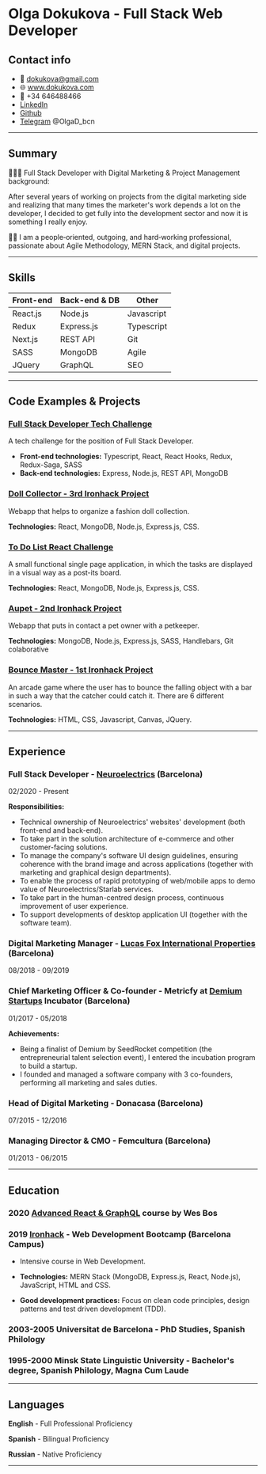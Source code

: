 # Olga Dokukova - Full Stack Web Developer
## Contact info

- 📩 dokukova@gmail.com
- 🌐 www.dokukova.com
- 📱 +34 646488466
- [LinkedIn](https://www.linkedin.com/in/olgadokukova/)
- [Github](https://github.com/Olga1305)
- [Telegram](https://t.me/OlgaD_bcn) @OlgaD_bcn

---

## Summary
👩🏼‍💻 Full Stack Developer with Digital Marketing & Project Management background:

After several years of working on projects from the digital marketing side and realizing that many times the marketer's work depends a lot on the developer, I decided to get fully into the development sector and now it is something I really enjoy.

👩‍💼 I am a people‐oriented, outgoing, and hard‐working professional, passionate about Agile Methodology, MERN Stack, and digital projects.

---

## Skills

Front-end | Back-end & DB | Other
------------ | ------------- | -------------
React.js | Node.js | Javascript
Redux | Express.js | Typescript
Next.js | REST API | Git
SASS | MongoDB | Agile
JQuery | GraphQL | SEO

---

## Code Examples & Projects

### [Full Stack Developer Tech Challenge](https://github.com/Olga1305/fullstack-test-react)
A tech challenge for the position of Full Stack Developer.
- **Front-end technologies:** Typescript, React, React Hooks, Redux, Redux-Saga, SASS
- **Back-end technologies:** Express, Node.js, REST API, MongoDB

### [Doll Collector - 3rd Ironhack Project](https://slides.com/olga1305/doll-collector)
Webapp that helps to organize a fashion doll collection.

**Technologies:** React, MongoDB, Node.js, Express.js, CSS.

### [To Do List React Challenge](https://github.com/Olga1305/challenge-todo-app)

A small functional single page application, in which the tasks are displayed in a visual way as a post-its board.

**Technologies:** React, MongoDB, Node.js, Express.js, CSS.

### [Aupet - 2nd Ironhack Project](https://slides.com/olga1305/aupet)

Webapp that puts in contact a pet owner with a petkeeper.

**Technologies:** MongoDB, Node.js, Express.js, SASS, Handlebars, Git colaborative

### [Bounce Master - 1st Ironhack Project](https://slides.com/olga1305/bounce-master)

An arcade game where the user has to bounce the falling object with a bar in such a way that the catcher could catch it. There are 6 different scenarios. 

**Technologies:** HTML, CSS, Javascript, Canvas, JQuery.

---

## Experience

### Full Stack Developer - [Neuroelectrics](https://www.neuroelectrics.com/) (Barcelona)
02/2020 - Present

**Responsibilities:**
- Technical ownership of Neuroelectrics' websites' development (both front-end and back-end).
- To take part in the solution architecture of e-commerce and other customer-facing solutions.
- To manage the company's software UI design guidelines, ensuring coherence with the brand image and across applications (together with marketing and graphical design departments).
- To enable the process of rapid prototyping of web/mobile apps to demo value of Neuroelectrics/Starlab services.
- To take part in the human-centred design process, continuous improvement of user experience.
- To support developments of desktop application UI (together with the software team).


### Digital Marketing Manager - [Lucas Fox International Properties](https://www.lucasfox.com/) (Barcelona)
08/2018 - 09/2019


### Chief Marketing Officer & Co-founder - Metricfy at [Demium Startups](https://demium.com/) Incubator (Barcelona)
01/2017 - 05/2018

**Achievements:**
- Being a finalist of Demium by SeedRocket competition (the entrepreneurial talent selection event), I entered the incubation program to build a startup.
- I founded and managed a software company with 3 co-founders, performing all marketing and sales duties.
        
### Head of Digital Marketing - Donacasa (Barcelona)
07/2015 - 12/2016

### Managing Director & CMO - Femcultura (Barcelona) 
01/2013 - 06/2015
  
-------

## Education

### 2020 [Advanced React & GraphQL](https://advancedreact.com/) course by Wes Bos

### 2019 [Ironhack](https://www.ironhack.com/en) - Web Development Bootcamp (Barcelona Campus)

- Intensive course in Web Development.

- **Technologies:** MERN Stack (MongoDB, Express.js, React, Node.js), JavaScript, HTML and CSS.

- **Good development practices:** Focus on clean code principles, design patterns and test driven development (TDD).

### 2003-2005 Universitat de Barcelona - PhD Studies, Spanish Philology

### 1995-2000 Minsk State Linguistic University - Bachelor's degree, Spanish Philology, Magna Cum Laude

-------

## Languages
 
**English** - Full Professional Proficiency

**Spanish** - Bilingual Proficiency

**Russian** - Native Proficiency

-------

